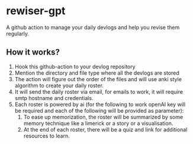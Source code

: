 # rewiser-gpt

A github action to manage your daily devlogs and help you revise them regularly.

## How it works?

1. Hook this github-action to your devlog repository
2. Mention the directory and file type where all the devlogs are stored
3. The action will figure out the order of the files and will use anki style algorithm to create your daily roster.
4. It will send the daily roster via email, for emails to work, it will require smtp hostname and credentials.
5. Each roster is powered by ai (for the following to work openAI key will be required and each of the following will be provided as parameter):
    1. To ease up memorization, the roster will be summarized by some memory technique like a limerick or a story or a visualisation.
    2. At the end of each roster, there will be a quiz and link for additional resources to learn.
